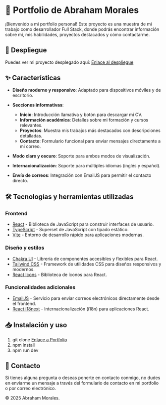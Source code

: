 # 📌 Portfolio de Abraham Morales

¡Bienvenido a mi portfolio personal! Este proyecto es una muestra de mi trabajo como desarrollador Full Stack, donde podrás encontrar información sobre mí, mis habilidades, proyectos destacados y cómo contactarme.

## 🚀 Despliegue

Puedes ver mi proyecto desplegado aquí: [Enlace al despliegue](https://abrahammordev-portfolio.vercel.app/)

## ✨ Características

- **Diseño moderno y responsivo**: Adaptado para dispositivos móviles y de escritorio.
- **Secciones informativas**:

  - **Inicio**: Introducción llamativa y botón para descargar mi CV.
  - **Información académica**: Detalles sobre mi formación y cursos relevantes.
  - **Proyectos**: Muestra mis trabajos más destacados con descripciones detalladas.
  - **Contacto**: Formulario funcional para enviar mensajes directamente a mi correo.

- **Modo claro y oscuro**: Soporte para ambos modos de visualización.
- **Internacionalización**: Soporte para múltiples idiomas (inglés y español).
- **Envío de correos**: Integración con EmailJS para permitir el contacto directo.

## 🛠️ Tecnologías y herramientas utilizadas

### **Frontend**

- [React](https://reactjs.org/) - Biblioteca de JavaScript para construir interfaces de usuario.
- [TypeScript](https://www.typescriptlang.org/) - Superset de JavaScript con tipado estático.
- [Vite](https://vitejs.dev/) - Entorno de desarrollo rápido para aplicaciones modernas.

### **Diseño y estilos**

- [Chakra UI](https://chakra-ui.com/) - Librería de componentes accesibles y flexibles para React.
- [Tailwind CSS](https://tailwindcss.com/) - Framework de utilidades CSS para diseños responsivos y modernos.
- [React Icons](https://react-icons.github.io/react-icons/) - Biblioteca de íconos para React.

### **Funcionalidades adicionales**

- [EmailJS](https://www.emailjs.com/) - Servicio para enviar correos electrónicos directamente desde el frontend.
- [React i18next](https://react.i18next.com/) - Internacionalización (i18n) para aplicaciones React.

## 📥 Instalación y uso

1. git clone [Enlace a Portfolio](https://github.com/xamorrod/Portfolio.git)
2. npm install
3. npm run dev

## 📩 Contacto

Si tienes alguna pregunta o deseas ponerte en contacto conmigo, no dudes en enviarme un mensaje a través del formulario de contacto en mi portfolio o por correo electrónico.

© 2025 Abraham Morales.
